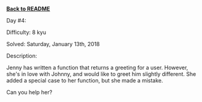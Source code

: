 ﻿<a href=https://github.com/hlais/Kata---a---Day><b>Back to README</b><a>

Day #4: 

Difficulty: 8 kyu

Solved: Saturday, January 13th, 2018

Description:

Jenny has written a function that returns a greeting for a user. However, she's in love with Johnny, and would like to greet him slightly different. She added a special case to her function, but she made a mistake.

Can you help her?


